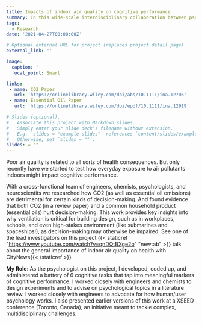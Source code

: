 ```yaml
---
title: Impacts of indoor air quality on cognitive performance
summary: In this wide-scale interdisciplinary collaboration between psychologists, engineers, and chemists, we are researching how indoor air quality (CO2) and common household products (such as essential oil diffusers) impact everyday cognition and decision-making. This work provides actionable insights into why good building ventilation is so important.
tags:
  - Research
date: '2021-04-27T00:00:00Z'

# Optional external URL for project (replaces project detail page).
external_link: ''

image:
  caption: ''
  focal_point: Smart

links:
 - name: CO2 Paper
   url: 'https://onlinelibrary.wiley.com/doi/abs/10.1111/ina.12706'
 - name: Essential Oil Paper
   url: 'https://onlinelibrary.wiley.com/doi/epdf/10.1111/ina.12919'

# Slides (optional).
#   Associate this project with Markdown slides.
#   Simply enter your slide deck's filename without extension.
#   E.g. `slides = "example-slides"` references `content/slides/example-slides.md`.
#   Otherwise, set `slides = ""`.
slides: = ""
---
```

Poor air quality is related to all sorts of health consequences. But only recently have we started to test how everyday exposure to air pollutants indoors might impact cognitive performance.

With a cross-functional team of engineers, chemists, psychologists, and neuroscientits we researched how CO2 (as well as essential oil emissions) are detrimental for certain kinds of decision-making. And found evidence that both CO2 (in a review paper) and a common household product (essential oils) hurt decision-making. This work provides key insights into why ventilation is critical for building design, such as in workplaces, schools, and even high-stakes environment (like submarines and spaceships!), as decision-making may otherwise be impaired. See one of the lead investigators on this project  {{< staticref "https://www.youtube.com/watch?v=qnDQtBXge2o" "newtab" >}} talk about the general importance of indoor air quality on health with CityNews{{< /staticref >}}

<strong> My Role: </strong>As the psychologist on this project, I developed, coded up, and administered a battery of 6 cognitive tasks that tap into meaningful markers of cognitive performance. I worked closely with engineers and chemists to design experiments and to advise on psychological topics in a literature review. I worked closely with engineers to advocate for how human/user psychology works. I also presented earlier versions of this work at a XSEED conference (Toronto, Canada), an initiative meant to tackle complex, multidisciplinary challenges.